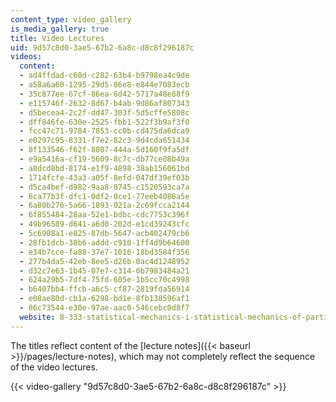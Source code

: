 ```yaml
---
content_type: video_gallery
is_media_gallery: true
title: Video Lectures
uid: 9d57c8d0-3ae5-67b2-6a8c-d8c8f296187c
videos:
  content:
  - ad4ffdad-c60d-c282-63b4-b9798ea4c9de
  - a58a6a60-1295-29d5-86e8-e844e7083ecb
  - 35c877ee-67cf-86ea-6d42-5717a48e88f9
  - e115746f-2632-8d67-b4ab-9d86af807343
  - d5becea4-2c2f-dd47-303f-5d5cffe5808c
  - dff846fe-630e-2525-fbb1-522f3b9af3f0
  - fcc47c71-9784-7853-cc0b-cd475da6dca9
  - e0297c95-8331-f7e2-82c3-9d4cda651434
  - 8f133546-f62f-8807-444a-5d160f9fa5df
  - e9a5416a-cf19-5609-8c7c-db77ce08b49a
  - a8dcd8bd-8174-e1f9-4898-38ab156061bd
  - 1714fcfe-43a3-a05f-8efd-047df39ef03b
  - d5ca4bef-d982-9aa8-8745-c1520593ca7a
  - 6ca77b3f-dfc1-0df2-0ce1-77eeb4086a5e
  - 6a80b276-5a66-1893-021a-2c69fcca2144
  - 6f855484-28aa-52e1-bdbc-cdc7753c396f
  - 49b96589-d641-a6d0-202d-e1cd39243cfc
  - 5c6908a1-e825-87db-5647-acb402479cb6
  - 28fb1dcb-30b6-addd-c910-1ff4d9b64600
  - e34b7cce-fa88-37e7-1016-18bd3584f356
  - 277b4da5-42eb-8ee5-d26b-0ac4d1248952
  - d32c7e63-1b45-07e7-c314-0b7983484a21
  - 624a29b5-7df4-75fd-605e-1b5cc70c4998
  - b6407bb4-ffcb-a6c5-cf87-2819fda56914
  - e08ae80d-cb1a-6298-bd1e-8fb138596af1
  - 86c73544-e30e-97ae-aac0-546cebc0d8f7
  website: 8-333-statistical-mechanics-i-statistical-mechanics-of-particles-fall-2013
---
```


The titles reflect content of the [lecture notes]({{< baseurl >}}/pages/lecture-notes), which may not completely reflect the sequence of the video lectures.

{{< video-gallery "9d57c8d0-3ae5-67b2-6a8c-d8c8f296187c" >}}

